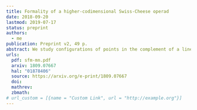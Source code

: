 ```yaml
---
title: Formality of a higher-codimensional Swiss-Cheese operad
date: 2018-09-20
lastmod: 2019-07-17
status: preprint
authors:
  - me
publication: Preprint v2, 49 p.
abstract: We study configurations of points in the complement of a linear subspace inside a Euclidean space, \\(\\mathbb{R}^{n} \\setminus \\mathbb{R}^{m}\\) with \\(n - m \\ge 2\\). We define a higher-codimensional Swiss-Cheese operad \\(\\mathsf{VSC}\_{mn}\\) associated to such configurations, a variant of the classical Swiss-Cheese operad. The operad $\\mathsf{VSC}\_{mn}$ is weakly equivalent to the operad of locally constant factorization algebras on the stratified space \\(\\{\\mathbb{R}^{m} \\subset \\mathbb{R}^{n}\\}\\). We prove that this operad is formal over \\(\\mathbb{R}\\).
urls:
  pdf: sfm-mn.pdf
  arxiv: 1809.07667
  hal: "01878406"
  source: https://arxiv.org/e-print/1809.07667
  doi:
  mathrev:
  zbmath:
# url_custom = [{name = "Custom Link", url = "http://example.org"}]
---
```

